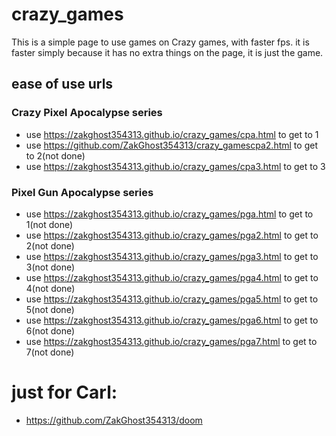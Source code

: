 # crazy_games
  This is a simple page to use games on Crazy games, with faster fps. it is faster simply because it has no extra things on the page, it is just the game.

## ease of use urls
### Crazy Pixel Apocalypse series
- use https://zakghost354313.github.io/crazy_games/cpa.html to get to 1
- use https://github.com/ZakGhost354313/crazy_gamescpa2.html to get to 2(not done)
- use https://zakghost354313.github.io/crazy_games/cpa3.html to get to 3

### Pixel Gun Apocalypse series
- use https://zakghost354313.github.io/crazy_games/pga.html to get to 1(not done)
- use https://zakghost354313.github.io/crazy_games/pga2.html to get to 2(not done)
- use https://zakghost354313.github.io/crazy_games/pga3.html to get to 3(not done)
- use https://zakghost354313.github.io/crazy_games/pga4.html to get to 4(not done)
- use https://zakghost354313.github.io/crazy_games/pga5.html to get to 5(not done)
- use https://zakghost354313.github.io/crazy_games/pga6.html to get to 6(not done)
- use https://zakghost354313.github.io/crazy_games/pga7.html to get to 7(not done)

# just for Carl: 
- https://github.com/ZakGhost354313/doom
